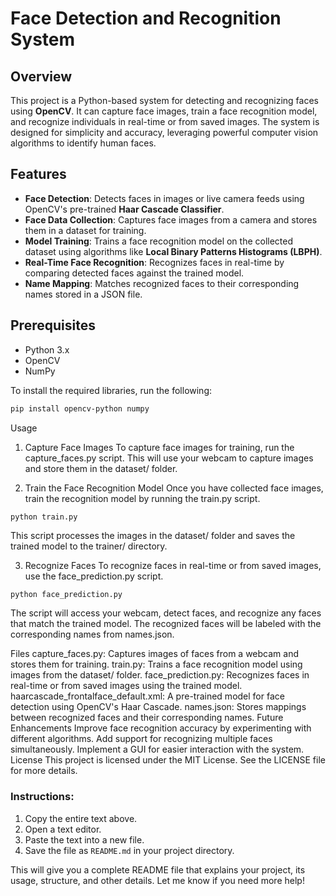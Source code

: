 # Face Detection and Recognition System

## Overview

This project is a Python-based system for detecting and recognizing faces using **OpenCV**. It can capture face images, train a face recognition model, and recognize individuals in real-time or from saved images. The system is designed for simplicity and accuracy, leveraging powerful computer vision algorithms to identify human faces.

## Features

- **Face Detection**: Detects faces in images or live camera feeds using OpenCV's pre-trained **Haar Cascade Classifier**.
- **Face Data Collection**: Captures face images from a camera and stores them in a dataset for training.
- **Model Training**: Trains a face recognition model on the collected dataset using algorithms like **Local Binary Patterns Histograms (LBPH)**.
- **Real-Time Face Recognition**: Recognizes faces in real-time by comparing detected faces against the trained model.
- **Name Mapping**: Matches recognized faces to their corresponding names stored in a JSON file.



## Prerequisites

- Python 3.x
- OpenCV
- NumPy

To install the required libraries, run the following:

```bash
pip install opencv-python numpy
```
Usage
1. Capture Face Images
To capture face images for training, run the capture_faces.py script. This will use your webcam to capture images and store them in the dataset/ folder.

2. Train the Face Recognition Model
Once you have collected face images, train the recognition model by running the train.py script.
```bash
python train.py
```
This script processes the images in the dataset/ folder and saves the trained model to the trainer/ directory.

3. Recognize Faces
To recognize faces in real-time or from saved images, use the face_prediction.py script.
```
python face_prediction.py
```
The script will access your webcam, detect faces, and recognize any faces that match the trained model. The recognized faces will be labeled with the corresponding names from names.json.

Files
capture_faces.py: Captures images of faces from a webcam and stores them for training.
train.py: Trains a face recognition model using images from the dataset/ folder.
face_prediction.py: Recognizes faces in real-time or from saved images using the trained model.
haarcascade_frontalface_default.xml: A pre-trained model for face detection using OpenCV's Haar Cascade.
names.json: Stores mappings between recognized faces and their corresponding names.
Future Enhancements
Improve face recognition accuracy by experimenting with different algorithms.
Add support for recognizing multiple faces simultaneously.
Implement a GUI for easier interaction with the system.
License
This project is licensed under the MIT License. See the LICENSE file for more details.

### Instructions:
1. Copy the entire text above.
2. Open a text editor.
3. Paste the text into a new file.
4. Save the file as `README.md` in your project directory.

This will give you a complete README file that explains your project, its usage, structure, and other details. Let me know if you need more help!
